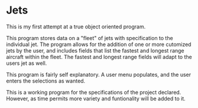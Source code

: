 # Jets

This is my first attempt at a true object oriented program.

This program stores data on a "fleet" of jets with specification to the individual jet. The program allows for the addition 
of one or more cutomized jets by the user, and includes fields that list the fastest and longest range aircraft within the
fleet. The fastest and longest range fields will adapt to the users jet as well.

This program is fairly self explanatory. A user menu populates, and the user enters the selections as wanted.

This is a working program for the specifications of the project declared. However, as time permits more variety and funtionality
will be added to it. 
